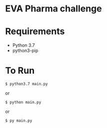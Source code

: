 # EVA Pharma challenge

# Requirements

* Python 3.7
* python3-pip


# To Run

`$ python3.7 main.py`

or

`$ python main.py`

or

`$ py main.py`


